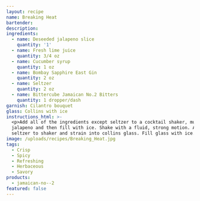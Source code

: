 ```yaml
---
layout: recipe
name: Breaking Heat
bartender:
description:
ingredients:
  - name: Deseeded jalapeno slice
    quantity: '1'
  - name: Fresh lime juice
    quantity: 3/4 oz
  - name: Cucumber syrup
    quantity: 1 oz
  - name: Bombay Sapphire East Gin
    quantity: 2 oz
  - name: Seltzer
    quantity: 2 oz
  - name: Bittercube Jamaican No.2 Bitters
    quantity: 1 dropper/dash
garnish: Cilantro bouquet
glass: Collins with ice
instructions_html: >-
  <p>Add all of the ingredients except seltzer to a cocktail shaker, muddle
  jalapeno and then fill with ice. Shake with a fluid, strong motion. Add
  seltzer to shaker and strain into collins glass. Fill glass with ice.</p>
image: /uploads/recipes/Breaking_Heat.jpg
tags:
  - Crisp
  - Spicy
  - Refreshing
  - Herbaceous
  - Savory
products:
  - jamaican-no--2
featured: false
---
```



